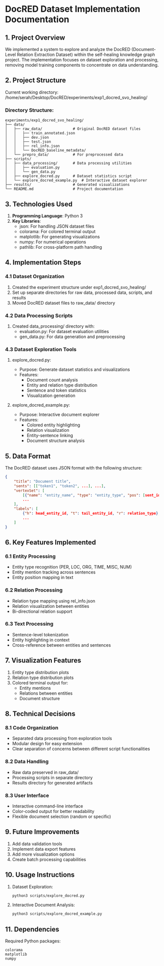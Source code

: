 # DocRED Dataset Implementation Documentation

## 1. Project Overview
We implemented a system to explore and analyze the DocRED (Document-Level Relation Extraction Dataset) within the self-healing knowledge graph project. The implementation focuses on dataset exploration and processing, removing model training components to concentrate on data understanding.

## 2. Project Structure
Current working directory: /home/serah/Desktop/DocRED/experiments/exp1_docred_svo_healing/

### Directory Structure:
```
experiments/exp1_docred_svo_healing/
├── data/
│   ├── raw_data/              # Original DocRED dataset files
│   │   ├── train_annotated.json
│   │   ├── dev.json
│   │   ├── test.json
│   │   ├── rel_info.json
│   │   └── DocRED_baseline_metadata/
│   └── prepro_data/           # For preprocessed data
├── scripts/
│   ├── data_processing/       # Data processing utilities
│   │   ├── evaluation.py
│   │   └── gen_data.py
│   ├── explore_docred.py      # Dataset statistics script
│   └── explore_docred_example.py  # Interactive dataset explorer
├── results/                   # Generated visualizations
└── README.md                  # Project documentation
```

## 3. Technologies Used
1. **Programming Language**: Python 3
2. **Key Libraries**:
   - json: For handling JSON dataset files
   - colorama: For colored terminal output
   - matplotlib: For generating visualizations
   - numpy: For numerical operations
   - pathlib: For cross-platform path handling

## 4. Implementation Steps

### 4.1 Dataset Organization
1. Created the experiment structure under exp1_docred_svo_healing/
2. Set up separate directories for raw data, processed data, scripts, and results
3. Moved DocRED dataset files to raw_data/ directory

### 4.2 Data Processing Scripts
1. Created data_processing/ directory with:
   - evaluation.py: For dataset evaluation utilities
   - gen_data.py: For data generation and preprocessing

### 4.3 Dataset Exploration Tools
1. explore_docred.py:
   - Purpose: Generate dataset statistics and visualizations
   - Features:
     * Document count analysis
     * Entity and relation type distribution
     * Sentence and token statistics
     * Visualization generation

2. explore_docred_example.py:
   - Purpose: Interactive document explorer
   - Features:
     * Colored entity highlighting
     * Relation visualization
     * Entity-sentence linking
     * Document structure analysis

## 5. Data Format
The DocRED dataset uses JSON format with the following structure:
```json
{
    "title": "Document title",
    "sents": [["token1", "token2", ...], ...],
    "vertexSet": [
        [{"name": "entity_name", "type": "entity_type", "pos": [sent_id, start_pos, end_pos], ...}],
        ...
    ],
    "labels": [
        {"h": head_entity_id, "t": tail_entity_id, "r": relation_type},
        ...
    ]
}
```

## 6. Key Features Implemented

### 6.1 Entity Processing
- Entity type recognition (PER, LOC, ORG, TIME, MISC, NUM)
- Entity mention tracking across sentences
- Entity position mapping in text

### 6.2 Relation Processing
- Relation type mapping using rel_info.json
- Relation visualization between entities
- Bi-directional relation support

### 6.3 Text Processing
- Sentence-level tokenization
- Entity highlighting in context
- Cross-reference between entities and sentences

## 7. Visualization Features
1. Entity type distribution plots
2. Relation type distribution plots
3. Colored terminal output for:
   - Entity mentions
   - Relations between entities
   - Document structure

## 8. Technical Decisions

### 8.1 Code Organization
- Separated data processing from exploration tools
- Modular design for easy extension
- Clear separation of concerns between different script functionalities

### 8.2 Data Handling
- Raw data preserved in raw_data/
- Processing scripts in separate directory
- Results directory for generated artifacts

### 8.3 User Interface
- Interactive command-line interface
- Color-coded output for better readability
- Flexible document selection (random or specific)

## 9. Future Improvements
1. Add data validation tools
2. Implement data export features
3. Add more visualization options
4. Create batch processing capabilities

## 10. Usage Instructions
1. Dataset Exploration:
   ```bash
   python3 scripts/explore_docred.py
   ```
2. Interactive Document Analysis:
   ```bash
   python3 scripts/explore_docred_example.py
   ```

## 11. Dependencies
Required Python packages:
```
colorama
matplotlib
numpy
```
